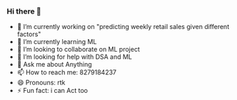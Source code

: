 ### Hi there 👋


- 🔭 I’m currently working on "predicting weekly retail sales given different factors"
- 🌱 I’m currently learning ML
- 👯 I’m looking to collaborate on ML project
- 🤔 I’m looking for help with DSA and ML
- 💬 Ask me about Anything
- 📫 How to reach me: 8279184237
- 😄 Pronouns: rtk
- ⚡ Fun fact: i can Act too

